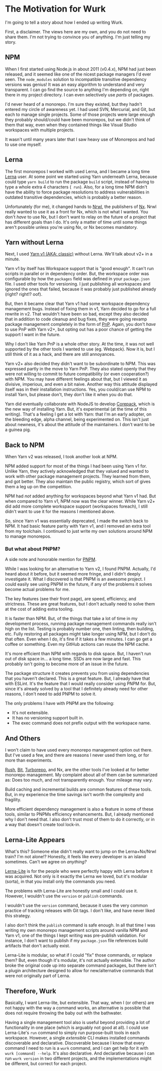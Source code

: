 # The Motivation for Wurk

I'm going to tell a story about how I ended up writing Wurk.

First, a disclaimer. The views here are my own, and you do not need to share them. I'm not trying to convince you of anything. I'm just telling my story.

## NPM

When I first started using Node.js in about 2011 (v0.4.x), NPM had just been released, and it seemed like one of the nicest package managers I'd ever seen. The `node_modules` solution to incompatible transitive dependency versions was genius! It was an easy algorithm to understand and very transparent. I can go find the source to anything I'm depending on, right there in my project directory. I can even selectively use _parts_ of packages.

I'd never heard of a monorepo. I'm sure they existed, but they hadn't entered my circle of awareness yet. I had used SVN, Mercurial, and Git, but each to manage single projects. Some of those projects were large enough they probably should/could have been monorepos, but we didn't think of them that way, even when they contained things like Visual Studio workspaces with multiple projects.

It wasn't until many years later that I saw heavy use of Monorepos and had to use one myself.

## Lerna

The first monorepos I worked with used Lerna, and I became a long time [Lerna](https://lerna.js.org/) user. At some point we started using Yarn underneath Lerna, because could type `yarn build` to run the package `build` script, instead of having to type a whole extra 4 characters (` run`). Also, for a long time NPM didn't have the ability to force package resolutions to address vulnerabilities in outdated transitive dependencies, which is probably a better reason.

Unfortunately (for me), it changed hands to [Nrwl](https://github.com/lerna/lerna/issues/3121), the publishers of [Nx](https://nx.dev/). Nrwl really wanted to use it as a front for Nx, which is not what I wanted. You don't _have_ to use Nx, but I don't want to relay on the future of a project that has different goals than I do. It's only a matter of time until some things aren't possible unless you're using Nx, or Nx becomes mandatory.

## Yarn without Lerna

Next, I used [Yarn v1 (AKA: classic)](https://classic.yarnpkg.com/en/) without Lerna. We'll talk about v2+ in a minute.

Yarn v1 by itself has Workspace support that is "good enough". It can't run scripts in parallel or in dependency order. But, the workspace order was configurable by how the `packages` field was defined in your `package.json` file. I used other tools for versioning. I just publishing all workspaces and ignored the ones that failed, because it was probably just published already (right? right!? oof).

But, then it became clear that Yarn v1 had some workspace dependency management bugs. Instead of fixing them in v1, Yarn decided to go for a full rewrite in v2. That wouldn't have been so bad, except they also decided that in addition to code cleanup and bug fixes, they were going revamp package management completely in the form of [PnP](https://yarnpkg.com/features/pnp). Again, you don't _have_ to use PnP with Yarn v2+, but opting out has a poor chance of getting the support I want in the future.

Why I don't like Yarn PnP is a whole other story. At the time, it was not well supported by the other tools I wanted to use (eg. Webpack). Now it is, but I still think of it as a hack, and there are still annoyances.

Yarn v2+ also decided they didn't want to be subordinate to NPM. This was expressed partly in the move to Yarn PnP. They also stated openly that they were not willing to commit to future compatibility (or even cooperation?) with NPM. You may have different feelings about that, but I viewed it as divisive, imperious, and even a bit naive. Another way this attitude displayed itself was in their installation instructions. Yes, you could/can use NPM to install Yarn, but please don't, they don't like it when you do that.

Yarn did eventually collaborate with NodeJS to develop [Corepack](https://nodejs.org/api/corepack.html), which is the new way of installing Yarn. But, it's experimental (at the time of this writing). That's a feeling I get a lot with Yarn: that I'm an early adopter, on the bleeding edge, alpha channel, being experimented on. This isn't just about newness, it's about the attitude of the maintainers. I don't want to be a guinea pig.

## Back to NPM

When Yarn v2 was released, I took another look at NPM.

NPM added support for most of the things I had been using Yarn v1 for. Unlike Yarn, they actively acknowledged that they valued and wanted to work with other package management projects. They learned from them, and got better. They also maintain the public registry, which sort of gives them a leg up on the competition.

NPM had _not_ added anything for workspaces beyond what Yarn v1 had. But when compared to Yarn v1, NPM now was the clear winner. While Yarn v2+ did add more complete workspace support (workspaces foreach), I still didn't want to use it for the reasons I mentioned above.

So, since Yarn v1 was essentially deprecated, I made the switch back to NPM. It had basic feature parity with Yarn v1, and I removed an extra tool from my toolchain. I continued to just write my own solutions around NPM to manage monorepos.

### But what about PNPM?

A side note and honorable mention for [PNPM](https://pnpm.io/).

While I was looking for an alternative to Yarn v2, I found PNPM. Actually, I'd heard about it before, but it seemed more fringe, and I didn't deeply investigate it. What I discovered is that PNPM is an awesome project. I could easily see using PNPM in the future, if any of the problems it solves become actual problems for me.

The key features (see their front page), are speed, efficiency, and strictness. These are great features, but I don't actually need to solve them at the cost of adding extra tooling.

It is faster than NPM. But, of the things that take a lot of time in my development process, running package management commands really isn't high on the list. Testing is probably number one, then linting, then building, etc. Fully restoring all packages might take longer using NPM, but I don't do that often. Even when I do, it's fine if it takes a few minutes. I can go get a coffee or something. Even my GitHub actions can reuse the NPM cache.

It's more efficient than NPM with regards to disk space. But, I haven't run out of disk space in... a long time. SSDs are now large and fast. This probably isn't going to become more of an issue in the future.

The package structure it creates prevents you from using dependencies that you haven't declared. This is a great feature. But, I already have that with ESLint. It's the feature that I would really consider using PNPM for. But, since it's already solved by a tool that I definitely already need for other reasons, I don't need to add PNPM to solve it.

The only problems I have with PNPM are the following:

- It's not extensible.
- It has no versioning support built in.
- The exec command does not prefix output with the workspace name.

## And Others

I won't claim to have used every monorepo management option out there. But I've used a few, and there are reasons I never used them long, or for more than experiments.

[Rush](https://rushjs.io/), [Bit](https://bit.dev/), [Turborepo](https://turbo.build/), and Nx, are the other tools I've looked at for better monorepo management. My complaint about all of them can be summarized as: Does too much, and not transparently enough. Your mileage may vary.

Build caching and incremental builds are common features of these tools. But, in my experience the time savings isn't worth the complexity and fragility.

More efficient dependency management is also a feature in some of these tools, similar to PNPMs efficiency enhancements. But, I already mentioned why I don't need that. I also don't trust most of them to do it correctly, or in a way that doesn't create tool lock-in.

## Lerna-Lite Appears

What's this? Someone else didn't really want to jump on the Lerna+Nx/Nrwl train? I'm not alone!? Honestly, it feels like every developer is an island sometimes. Can't we agree on _anything?_

[Lerna-Lite](https://github.com/lerna-lite/lerna-lite) is for the people who were perfectly happy with Lerna before it was acquired. Not only is it exactly the Lerna we loved, but it's modular (sorta), in that you install only the commands you need.

The problems with Lerna-Lite are honestly small and I could use it. However, I wouldn't use the `version` or `publish` commands.

I wouldn't use the `version` command, because it uses the very common practice of tracking releases with Git tags. I don't like, and have never liked this strategy.

I also don't think the `publish` command is safe enough. In all that time I was writing my own monorepo management scripts around vanilla NPM and Yarn v1, one of the things I kept writing was pre-publish validation. For instance, I don't want to publish if my `package.json` file references build artifacts that don't actually exist.

Lerna-Lite is modular, so what if I could "fix" those commands, or replace them? But, even though it's modular, it's not actually extensible. The author broke the original code up into separate command packages, but there isn't a plugin architecture designed to allow for new/alternative commands that were not originally part of Lerna.

## Therefore, Wurk

Basically, I want Lerna-lite, but extensible. That way, when I (or others) are not happy with the way a command works, an alternative is possible that does not require throwing the baby out with the bathwater.

Having a single management tool also is useful beyond providing a lot of functionality in one place (which is arguably not good at all). I could use Lerna-Lite's `run` command to simply run purpose-built tools in each workspace. However, a single _extensible_ CLI makes installed commands discoverable and declarative. Discoverable because I know that every command I need to run is a `wurk` command, and I can get help for it with `wurk [command] --help`. It's also declarative. And declarative because I can run `wurk version` in two different projects, and the implementations might be different, but correct for each project.
